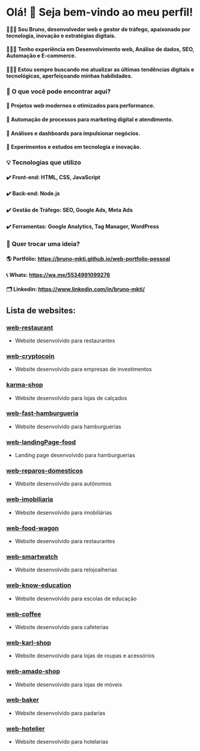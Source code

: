 # Olá! 👋 Seja bem-vindo ao meu perfil!
#### 👨🏻‍💻 Sou Bruno, desenvolvedor web e gestor de tráfego, apaixonado por tecnologia, inovação e estratégias digitais. 
#### 👨🏻‍💻 Tenho experiência em Desenvolvimento web, Análise de dados, SEO, Automação e E-commerce.
#### 👨🏻‍💻 Estou sempre buscando me atualizar as últimas tendências digitais e tecnológicas, aperfeiçoando minhas habilidades.

### 🚀 O que você pode encontrar aqui?
#### 🔹 Projetos web modernos e otimizados para performance.
#### 🔹 Automação de processos para marketing digital e atendimento.
#### 🔹 Análises e dashboards para impulsionar negócios.
#### 🔹 Experimentos e estudos em tecnologia e inovação.

### 💡 Tecnologias que utilizo
#### ✔️ Front-end: HTML, CSS, JavaScript
#### ✔️ Back-end: Node.js
#### ✔️ Gestão de Tráfego: SEO, Google Ads, Meta Ads
#### ✔️ Ferramentas: Google Analytics, Tag Manager, WordPress

### 📢 Quer trocar uma ideia?
#### 🌎 Portfólio: https://bruno-mkti.github.io/web-portfolio-pessoal
#### 📞 Whats: https://wa.me/5534991099276
#### 🗂 Linkedin: https://www.linkedin.com/in/bruno-mkti/

## Lista de websites:
### [web-restaurant](https://bruno-mkti.github.io/web-restaurant)
- Website desenvolvido para restaurantes

### [web-cryptocoin](https://bruno-mkti.github.io/web-cryptocoin)
- Website desenvolvido para empresas de investimentos

### [karma-shop](https://bruno-mkti.github.io/web-karma-shop)
- Website desenvolvido para lojas de calçados

### [web-fast-hamburgueria](https://bruno-mkti.github.io/web-fast-hamburgueria)
- Website desenvolvido para hamburguerias

### [web-landingPage-food](https://bruno-mkti.github.io/web-landingPage-food)
- Landing page desenvolvido para hamburguerias

### [web-reparos-domesticos](https://bruno-mkti.github.io/web-reparos-domesticos)
- Website desenvolvido para autônomos

### [web-imobiliaria](https://bruno-mkti.github.io/web-imobiliaria)
- Website desenvolvido para imobiliárias

### [web-food-wagon](https://bruno-mkti.github.io/web-food-wagon)
- Website desenvolvido para restaurantes

### [web-smartwatch](https://bruno-mkti.github.io/web-smartwhatch)
- Website desenvolvido para relojoalherias

### [web-know-education](https://bruno-mkti.github.io/web-know-education)
- Website desenvolvido para escolas de educação

### [web-coffee](https://bruno-mkti.github.io/web-coffee)
- Website desenvolvido para cafeterias

### [web-karl-shop](https://bruno-mkti.github.io/web-karl-shop)
- Website desenvolvido para lojas de roupas e acessórios

### [web-amado-shop](https://bruno-mkti.github.io/web-amado-shop)
- Website desenvolvido para lojas de móveis

### [web-baker](https://bruno-mkti.github.io/web-baker)
- Website desenvolvido para padarias

### [web-hotelier](https://github.com/bruno-mkti/web-hotelier)
- Website desenvolvido para hotelarias
